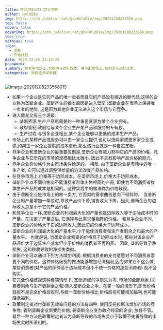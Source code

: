 ```yaml
---
title: 吼呆时刻343-完全垄断
author: HoldDie
img: https://cdn.jsdelivr.net/gh/HoldDie/img/20201208233558.png
top: false
cover: false
coverImg: https://cdn.jsdelivr.net/gh/HoldDie/img/20201208233558.png
toc: true
mathjax: true
tags:
  - 垄断
  - 价格歧视
date: 2020-12-08 23:18:28
password:
summary: 在竞争市场上,价格等于边际成本，在垄断市场上,价格大于边际成本。
categories: 微观经济学原理
---
```


![image-20201208233558019](https://cdn.jsdelivr.net/gh/HoldDie/img/20201208233558.png)

- 如果一个企业是它的产品的唯一卖者而且它的产品没有相近的替代品,这样的企业称为垄断企业。垄断产生的根本原因是进入壁垒 :垄断企业在市场上保持唯一卖者的地位, 这是因为其他企业无法进入这个市场与它竞争。
- 进入壁垒又有三个源泉:
  - 垄断资源:生产产品所需要的一种重要资源为某个企业拥有。
  - 政府管制:政府给与某个企业生产某产品和服务的专有权。
  - 生产过程:与很多企业相比,某个企业能够以更低的成本生产产品。
- 市场上的某种产品或服务可以由一家企业提供,也可以由两家或更多家企业提供,如果由一家企业提供的成本更低,那么该行业就是一种自然垄断。
- 竞争企业和垄断企业的最重要区别是,垄断企业有能力影响它的产品的价格。竞争企业与它所在的市场的规模相比太微小, 因此不具有影响产品价格的能力。
- 竞争企业将价格作为由市场条件给定的。 相反, 由于垄断企业是市场中的唯一生产者, 它可以通过调整供给量的方法改变产品价格。
- 在竞争市场上,价格等于边际成本。在垄断市场上,价格大于边际成本。
- 垄断企业以不同价格向不同消费者群体出售相同的产品, 即使为不同消费者群体生产产品的成本是相同的。这种实践中的做法称为价格歧视。
- 由于垄断企业是市场上的唯一卖方, 它面对的需求曲线是向下倾斜的。 当垄断企业的产量增加一单位时,导致产品价下降,销售收入下降。因此,垄断企业的边际收入总是小于它的产品价格。
- 和竞争企业一样,垄断企业的利润最大化的产量也是边际收入等于边际成本时的产量。在决定了产量之后, 它选择与此需求量相符的价格。 和竞争企业不同, 垄断企业的价格大于它的边际收入,因此它的价格大于边际成本。
- 垄断企业的利润最大化的产量水平,小于能使消费者和生产者剩余之和最大的产量水平。 也就是说, 当垄断企业索要的价格高于边际成本时, 那些对该企业产品评价大于边际生产成本但小于价格的消费者不再购买。 因此, 垄断导致了净损失, 这和税收导致的净损失类似。
- 垄断企业可以通过下列方法增加利润: 根据消费者的支付意愿对不同消费者索要不同的价格。这种价格歧视的做法能够增加经济福利,因为如果它不这么做,某些消费者(对产品的评价高于边际成本但小于统一价格的那些消费者) 就不会购买。 
- 在完全价格歧视这种极端情形下, 垄断造成的净损失为零, 市场的全部剩余 (消费者剩余与生产者剩余之和)落入垄断企业之手。在更一般的情形下,即当价格歧视不是完全价格歧视时,与统一垄断价格相比,价格歧视可能增加福利,也可能降低福利。
- 政策制定者对付垄断无效率问题的方法有四种: 使用反托拉斯法增加市场的竞争性; 管制垄断企业索要的价格; 将垄断企业变为政府经营的企业; 放任不管。最后一种方法是政策制定者认为垄断导致的市场失灵小于政策不完善导致的市场失灵时所采用的。